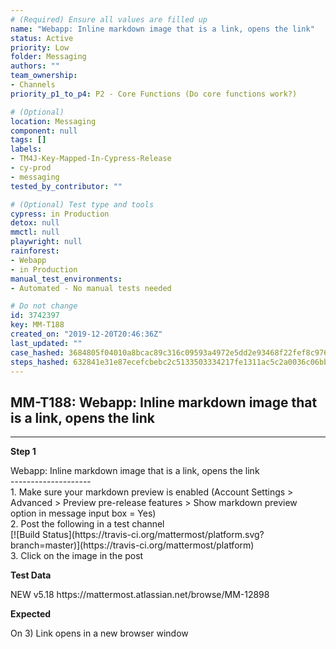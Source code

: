 ```yaml
---
# (Required) Ensure all values are filled up
name: "Webapp: Inline markdown image that is a link, opens the link"
status: Active
priority: Low
folder: Messaging
authors: ""
team_ownership: 
- Channels
priority_p1_to_p4: P2 - Core Functions (Do core functions work?)

# (Optional)
location: Messaging
component: null
tags: []
labels: 
- TM4J-Key-Mapped-In-Cypress-Release
- cy-prod
- messaging
tested_by_contributor: ""

# (Optional) Test type and tools
cypress: in Production
detox: null
mmctl: null
playwright: null
rainforest: 
- Webapp
- in Production
manual_test_environments:
- Automated - No manual tests needed

# Do not change
id: 3742397
key: MM-T188
created_on: "2019-12-20T20:46:36Z"
last_updated: ""
case_hashed: 3684805f04010a8bcac89c316c09593a4972e5dd2e93468f22fef8c9768c4d5711123673070e76babd1ad1a3bd61f9d3
steps_hashed: 632841e31e87ecefcbebc2c5133503334217fe1311ac5c2a0036c06bbdc697d8c7a39e2502ad64a6a2b04f90e9a94514
---
```


<!-- (Auto-generated) Based on frontmatter's "key" and "name" -->

## MM-T188: Webapp: Inline markdown image that is a link, opens the link

---

**Step 1**

Webapp: Inline markdown image that is a link, opens the link\
\--------------------\
1\. Make sure your markdown preview is enabled (Account Settings > Advanced > Preview pre-release features > Show markdown preview option in message input box = Yes)\
2\. Post the following in a test channel\
\[!\[Build Status]\(https\://travis-ci.org/mattermost/platform.svg?branch=master)]\(https\://travis-ci.org/mattermost/platform)\
3\. Click on the image in the post

**Test Data**

NEW v5.18 https\://mattermost.atlassian.net/browse/MM-12898

**Expected**

On 3) Link opens in a new browser window
